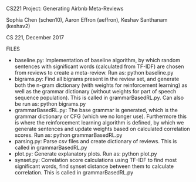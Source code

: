 CS221 Project: Generating Airbnb Meta-Reviews

Sophia Chen (schen10), Aaron Effron (aeffron), Keshav Santhanam (keshav2)

CS 221, December 2017

FILES

- baseline.py: Implementation of baseline algorithm, by which random sentences with significant words (calculated from TF-IDF) are chosen from reviews to create a meta-review.  Run as:
python baseline.py
- bigrams.py: Find all bigrams present in the review set, and generate both the n-gram dictionary (with weights for reinforcement learning) as well as the grammar dictionary (without weights for part of speech sequence population).  This is called in grammarBasedRL.py.  Can also be run as:
python bigrams.py
- grammarBasedRL.py: The base grammar is generated, which is the grammar dictionary or CFG (which we no longer use).  Furthermore this is where the reinforcement learning algorithm is defined, by which we generate sentences and update weights based on calculated correlation scores.  Run as:
python grammarBasedRL.py
- parsing.py: Parse csv files and create dictionary of reviews.  This is called in grammarBasedRL.py
- plot.py: Generate explanatory plots.  Run as:
python plot.py
- synset.py: Correlation score calculations using TF-IDF to find most significant words,  find synset distance between them to calculate correlation.  This is called in grammarBasedRL.py

